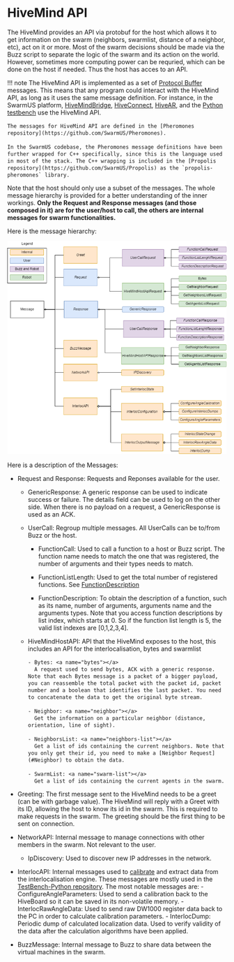 # HiveMind API

The HiveMind provides an API via protobuf for the host which allows it to get information on the swarm (neighbors, swarmlist, distance of a neighbor, etc), act on it or more. Most of the swarm decisions should be made via the Buzz script to separate the logic of the swarm and its action on the world. However, sometimes more computing power can be requried, which can be done on the host if needed. Thus the host has acces to an API.

!!! note
    The HiveMind API is implemented as a set of [Protocol Buffer](https://developers.google.com/protocol-buffers) messages. This means that any program could interact with the HiveMind API, as long as it uses the same message definition. For instance, in the SwarmUS platform, [HiveMindBridge](https://github.com/SwarmUS/HiveMindBridge), [HiveConnect](https://github.com/SwarmUS/HiveConnect), [HiveAR](https://github.com/SwarmUS/HiveAR), and the [Python testbench](https://github.com/SwarmUS/TestBench-Python) use the HiveMind API.
    
    The messages for HiveMind API are defined in the [Pheromones repository](https://github.com/SwarmUS/Pheromones).

    In the SwarmUS codebase, the Pheromones message definitions have been further wrapped for C++ specifically, since this is the language used in most of the stack. The C++ wrapping is included in the [Propolis repository](https://github.com/SwarmUS/Propolis) as the `propolis-pheromones` library.

Note that the host should only use a subset of the messages. The whole message hierarchy is provided for a better understanding of the inner workings. **Only the Request and Response messages (and those composed in it) are for the user/host to call, the others are internal messages for swarm functionalities.**

Here is the message hierarchy:

![Message hierarchy](img/message-hierarchy.png)

Here is a description of the Messages:

- Request and Response: <a name="request"></a>
  Requests and Reponses available for the user.

    - GenericResponse: <a name="gen-request"></a>
      A generic response can be used to indicate success or failure. The details field can be used to log on the other side. When there is no payload on a request, a GenericResponse is used as an ACK.

    - UserCall: <a name="user-call"></a>
      Regroup multiple messages. All UserCalls can be to/from Buzz or the host.

        - FunctionCall: <a name="function-call"></a>
          Used to call a function to a host or Buzz script. The function name needs to match the one that was registered, the number of arguments and their types needs to match. 

        - FunctionListLength: <a name="function-list-length"></a>
          Used to get the total number of registered functions. See [FunctionDescription](#FunctionDescription)

        - FunctionDescription: <a name="function-description"></a>
          To obtain the description of a function, such as its name, number of arguments, arguments name and the arguments types. Note that you access function descriptions by list index, which starts at 0. So if the function list length is 5, the valid list indexes are [0,1,2,3,4].

    - HiveMindHostAPI: <a name="hivemind-host"></a>
      API that the HiveMind exposes to the host, this includes an API for the interlocalisation, bytes and swarmlist

          - Bytes: <a name="bytes"></a>
            A request used to send bytes, ACK with a generic response. Note that each Bytes message is a packet of a bigger payload, you can reassemble the total packet with the packet id, packet number and a boolean that identifies the last packet. You need to concatenate the data to get the original byte stream.

          - Neighbor: <a name="neighbor"></a>
            Get the information on a particular neighbor (distance, orientation, line of sight).

          - NeighborsList: <a name="neighbors-list"></a>
            Get a list of ids containing the current neighbors. Note that you only get their id, you need to make a [Neighbor Request](#Neighbor) to obtain the data.

          - SwarmList: <a name="swarm-list"></a>
            Get a list of ids containing the current agents in the swarm.

- Greeting: <a name="greeting"></a>
  The first message sent to the HiveMind needs to be a greet (can be with garbage value). The HiveMind will reply with a Greet with its ID, allowing the host to know its id in the swarm. This is required to make requests in the swarm. The greeting should be the first thing to be sent on connection.

- NetworkAPI: <a name="network-api"></a>
  Internal message to manage connections with other members in the swarm. Not relevant to the user.

    - IpDiscovery: <a name="ip-discovery"></a>
      Used to discover new IP addresses in the network.

- InterlocAPI: <a name="interloc-api"></a>
  Internal messages used to [calibrate](../Interloc/calibrating_a_hiveboard.md) and extract data from the interlocalisation engine. These messages are mostly used in the [TestBench-Python repository](https://github.com/SwarmUS/TestBench-Python). The most notable messages are:
      - ConfigureAngleParameters: Used to send a calibration back to the HiveBoard so it can be saved in its non-volatile memory.
      - InterlocRawAngleData: Used to send raw DW1000 register data back to the PC in order to calculate calibration parameters.
      - InterlocDump: Periodic dump of calculated localization data. Used to verify validity of the data after the calculation algorithms have been applied.

- BuzzMessage: <a name="buzz-msg"></a>
  Internal message to Buzz to share data between the virtual machines in the swarm.